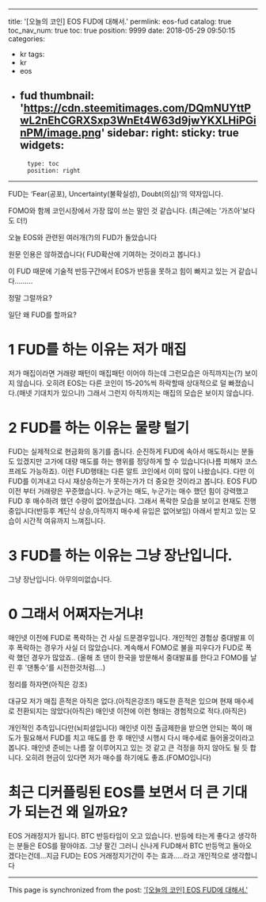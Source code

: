 
---
title: '[오늘의 코인] EOS FUD에 대해서.'
permlink: eos-fud
catalog: true
toc_nav_num: true
toc: true
position: 9999
date: 2018-05-29 09:50:15
categories:
- kr
tags:
- kr
- eos
- fud
thumbnail: 'https://cdn.steemitimages.com/DQmNUYttPwL2nEhCGRXSxp3WnEt4W63d9jwYKXLHiPGinPM/image.png'
sidebar:
    right:
        sticky: true
widgets:
    -
        type: toc
        position: right
---


FUD는 ‘Fear(공포), Uncertainty(불확실성), Doubt(의심)’의 약자입니다.

FOMO와 함께 코인시장에서 가장 많이 쓰는 말인 것 같습니다.
(최근에는 '가즈아'보다도 더!)

오늘 EOS와 관련된 여러개(?)의 FUD가 돌았습니다

원문 인용은 않하겠습니다( FUD확산에 기여하는 것이라고 봅니다.)

이 FUD 때문에 기술적 반등구간에서 EOS가 반등을 못하고 힘이 빠지고 있는 거 같습니다.........

정말 그럴까요?

일단 왜 FUD를 할까요?

# 1 FUD를 하는 이유는 저가 매집

저가 매집이라면 거래량 패턴이 매집패턴 이어야 하는데  그런모습은 아직까지는(?) 보이지 않습니다.
오히려 EOS는 다른 코인이 15-20%씩 하락할때 상대적으로 덜 빠졌습니다.(매넷 기대치가 있으니!)
그래서 그런지 아직까지는 매집의 모습은 보이지 않습니다.

# 2 FUD를 하는 이유는 물량 털기

FUD는 실제적으로 현금화의 동기를 줍니다. 순진하게 FUD에 속아서 매도하시는 분들도 있겠지만 고가에 대량 매도를 하는 행위를 정당하게 할 수 있습니다(나름 피해자 코스프레도 가능하죠). 
이런 FUD행태는 다른 알트 코인에서 이미 많이 나왔습니다. 다만 이 FUD를 이겨내고 다시 재상승하는가 못하는가가 더 중요한 것이라고 봅니다.
EOS FUD이전 부터 거래량은 꾸준했습니다. 누군가는 매도, 누군가는 매수 했던 힘이 강력했고 FUD 후 매수하려 했던 수량이 없어졌습니다.  그래서 폭락한 모습을 보이고 현재도 진행중입니다(반등후 계단식 상승,아직까지 매수세 유입은 없어보임) 아래서 받치고 있는 모습이 시간적 여유까지 느껴집니다. 

# 3 FUD를 하는 이유는 그냥 장난입니다.
그냥 장난입니다.
아무의미없습니다. 


# 0 그래서 어쩌자는거냐!

매인넷 이전에 FUD로 폭락하는 건 사실 드문경우입니다. 개인적인 경험상 중대발표 이 후 폭락하는 경우가 사실 더 많았습니다. 계속해서 FOMO로 불을 피우다가 FUD로 폭락 했던 경우가 많았죠.. (올해 초 댄이 한국을 방문해서 중대발표를 한다고 FOMO를 날린 후 '댄통수'를 시전한것처럼....)

정리를 하자면(아직은 강조)

대규모 저가 매집 흔적은 아직은 없다.(아직은강조!) 매도한 흔적은 있으며 현재 매수세로 전환되지는 않았다(아직은) 매인넷 이전에 이런 형태는 경험적으로 적다.(아직은)

개인적인 추측입니다만(뇌피셜입니다) 매인넷 이전 출금제한을 받으면 안되는 쪽이 매도가 필요해서 FUD를 치고 매도를 한 후 매인넷 시행시 다시 매수세로 들어올것이라고 봅니다. 매인넷 준비는 나름 잘 이루어지고 있는 것 같고 큰 걱정을 하지 않아도 될 듯 합니다. 오히려 현금이 있다면 저가 매수를 하기에도 좋죠.(FOMO입니다)

# 최근 디커플링된 EOS를 보면서 더 큰 기대가 되는건 왜 일까요?



EOS 거래정지가 됩니다. BTC 반등타임이 오고 있습니다. 반등에 타는게 좋다고 생각하는 분들은 EOS를 팔아야죠. 그냥 팔긴 그러니 신나게 FUD해서 BTC 반등먹고 돌아오겠다는건데...지금 FUD는 EOS 거래정지기간이 주는 효과.....라고 개인적으로 생각합니다

- - -

This page is synchronized from the post: ['[오늘의 코인] EOS FUD에 대해서.'](https://steemit.com/@virus707/eos-fud)
